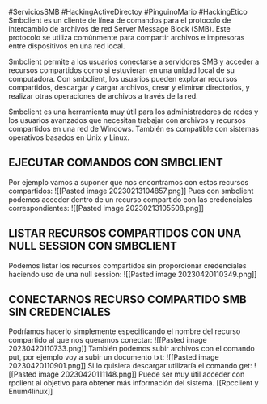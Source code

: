 #ServiciosSMB #HackingActiveDirectoy #PinguinoMario #HackingEtico 
Smbclient es un cliente de línea de comandos para el protocolo de intercambio de archivos de red Server Message Block (SMB). Este protocolo se utiliza comúnmente para compartir archivos e impresoras entre dispositivos en una red local.

Smbclient permite a los usuarios conectarse a servidores SMB y acceder a recursos compartidos como si estuvieran en una unidad local de su computadora. Con smbclient, los usuarios pueden explorar recursos compartidos, descargar y cargar archivos, crear y eliminar directorios, y realizar otras operaciones de archivos a través de la red.

Smbclient es una herramienta muy útil para los administradores de redes y los usuarios avanzados que necesitan trabajar con archivos y recursos compartidos en una red de Windows. También es compatible con sistemas operativos basados en Unix y Linux.
## EJECUTAR COMANDOS CON SMBCLIENT
Por ejemplo vamos a suponer que nos encontramos con estos recursos compartidos:
![[Pasted image 20230213104857.png]]
Pues con smbclient podemos acceder dentro de un recurso compartido con las credenciales correspondientes:
![[Pasted image 20230213105508.png]]
## LISTAR RECURSOS COMPARTIDOS CON UNA NULL SESSION CON SMBCLIENT
Podemos listar los recursos compartidos sin proporcionar credenciales haciendo uso de una null session:
![[Pasted image 20230420110349.png]]
## CONECTARNOS RECURSO COMPARTIDO SMB SIN CREDENCIALES
Podríamos hacerlo simplemente especificando el nombre del recurso compartido al que nos queramos conectar:
![[Pasted image 20230420110733.png]]
También podemos subir archivos con el comando put, por ejemplo voy a subir un documento txt:
![[Pasted image 20230420110901.png]]
Si lo quisiera descargar utilizaría el comando get:
![[Pasted image 20230420111148.png]]
Puede ser muy útil acceder con rpclient al objetivo para obtener más información del sistema. [[Rpcclient y Enum4linux]]